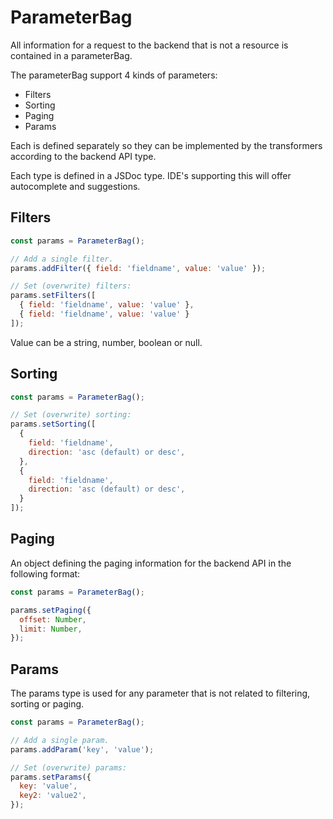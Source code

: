 # ParameterBag
All information for a request to the backend that is not a resource is contained in a parameterBag.

The parameterBag support 4 kinds of parameters:
* Filters
* Sorting
* Paging
* Params

Each is defined separately so they can be implemented by the transformers according to the backend API type.

Each type is defined in a JSDoc type. IDE's supporting this will offer autocomplete and suggestions.

## Filters

```javascript
const params = ParameterBag();

// Add a single filter.
params.addFilter({ field: 'fieldname', value: 'value' });

// Set (overwrite) filters:
params.setFilters([
  { field: 'fieldname', value: 'value' },
  { field: 'fieldname', value: 'value' }
]);
```

Value can be a string, number, boolean or null.

## Sorting

```javascript
const params = ParameterBag();

// Set (overwrite) sorting:
params.setSorting([
  {
    field: 'fieldname',
    direction: 'asc (default) or desc',
  },
  {
    field: 'fieldname',
    direction: 'asc (default) or desc',
  }
]);
```

## Paging
An object defining the paging information for the backend API in the following format:

```javascript
const params = ParameterBag();

params.setPaging({
  offset: Number,
  limit: Number,
});
```

## Params
The params type is used for any parameter that is not related to filtering, sorting or paging.

```javascript
const params = ParameterBag();

// Add a single param.
params.addParam('key', 'value');

// Set (overwrite) params:
params.setParams({
  key: 'value',
  key2: 'value2',
});
```
